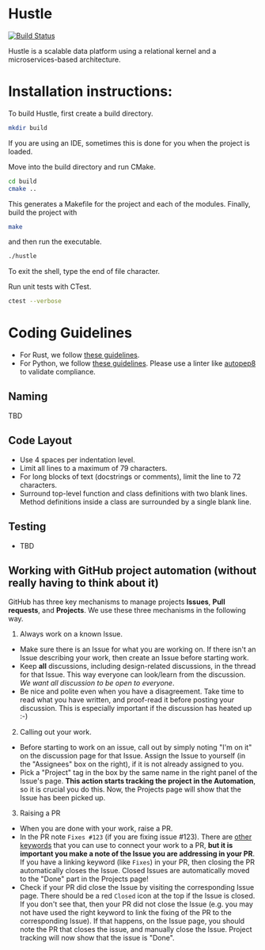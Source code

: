 # Hustle    
[![Build Status](https://travis-ci.com/UWHustle/hustle.svg?branch=master)](https://travis-ci.com/UWHustle/hustle)

Hustle is a scalable data platform using a relational kernel and a microservices-based architecture.

Installation instructions:
==========================
To build Hustle, first create a build directory.

```bash
mkdir build
```

If you are using an IDE, sometimes this is done for you when the project is loaded.

Move into the build directory and run CMake.

```bash
cd build
cmake ..
```

This generates a Makefile for the project and each of the modules. Finally, build the project with

```bash
make
```

and then run the executable.
```bash
./hustle
```

To exit the shell, type the end of file character.

Run unit tests with CTest.
```bash
ctest --verbose
```

Coding Guidelines
=================
- For Rust, we follow [these guidelines](https://github.com/rust-lang-nursery/fmt-rfcs).
- For Python, we follow [these guidelines](https://www.python.org/dev/peps/pep-0008). Please use a linter like [autopep8](https://pypi.python.org/pypi/autopep8) to validate compliance.

Naming
-------
TBD

Code Layout
-----------
* Use 4 spaces per indentation level.
* Limit all lines to a maximum of 79 characters.
* For long blocks of text (docstrings or comments), limit the line to 72 characters.
* Surround top-level function and class definitions with two blank lines. Method definitions inside a class are surrounded by a single blank line.

Testing
----------
* TBD


Working with GitHub project automation (without really having to think about it)
-------
GitHub has three key mechanisms to manage projects **Issues**, **Pull requests**, and **Projects**. We use these three mechanisms in the following way.

1. Always work on a known Issue.
- Make sure there is an Issue for what you are working on. If there isn't an Issue describing your work, then create an Issue before starting work.
- Keep **all** discussions, including design-related discussions, in the thread for that Issue. This way everyone can look/learn from the discussion. *We want all discussion to be open to everyone*.
- Be nice and polite even when you have a disagreement. Take time to read what you have written, and proof-read it before posting your discussion. This is especially important if the discussion has heated up :-)

2. Calling out your work.
- Before starting to work on an issue, call out by simply noting "I'm on it" on the discussion page for that Issue. Assign the Issue to yourself (in the "Assignees" box on the right), if it is not already assigned to you.
- Pick a "Project" tag in the box by the same name in the right panel of the Issue's page. **This action starts tracking the project in the Automation**, so it is crucial you do this. Now, the Projects page will show that the Issue has been picked up.

3. Raising a PR
- When you are done with your work, raise a PR.
- In the PR note `Fixes #123` (if you are fixing issue #123). There are [other keywords](https://help.github.com/articles/closing-issues-using-keywords/) that you can use to connect your work to a PR, **but it is important you make a note of the Issue you are addressing in your PR**. If you have a linking keyword  (like `Fixes`) in your PR, then closing the PR automatically closes the Issue. Closed Issues are automatically moved to the "Done" part in the Projects page!
- Check if your PR did close the Issue by visiting the corresponding Issue page. There should be a red `Closed` icon at the top if the Issue is closed. If you don't see that, then your PR did not close the Issue (e.g. you may not have used the right keyword to link the fixing of the PR to the corresponding Issue). If that happens, on the Issue page, you should note the PR that closes the issue, and manually close the Issue. Project tracking will now show that the issue is "Done".
